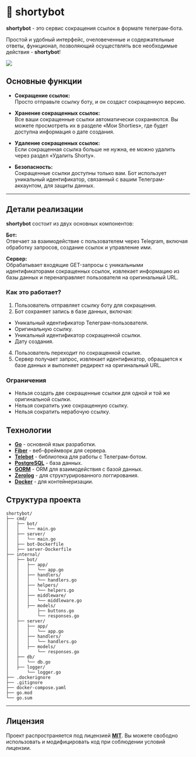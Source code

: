 # 🔗 shortybot

**shortybot** - это сервис сокращения ссылок в формате телеграм-бота.

Простой и удобный интерфейс, очеловеченные и содержательные ответы, функционал, позволяющий осуществлять все необходимые действия - **shortybot**!

<img src="https://github.com/user-attachments/assets/37b7bb53-8e76-4d63-8728-3cccf64bf67f">

## Основные функции

- **Сокращение ссылок:**   
Просто отправьте ссылку боту, и он создаст сокращенную версию.

- **Хранение сокращенных ссылок:**   
Все ваши сокращенные ссылки автоматически сохраняются. Вы можете просмотреть их в разделе «Мои Shorties», где будет доступна информация о дате создания.

- **Удаление сокращенных ссылок:**   
Если сокращенная ссылка больше не нужна, ее можно удалить через раздел «Удалить Shorty».

- **Безопасность:**   
Сокращенные ссылки доступны только вам. Бот использует уникальный идентификатор, связанный с вашим Телеграм-аккаунтом, для защиты данных.

---

## Детали реализации

**shortybot** состоит из двух основных компонентов:

**Бот:**   
Отвечает за взаимодействие с пользователем через Telegram, включая обработку запросов, создание ссылок и управление ими.

**Сервер:**   
Обрабатывает входящие GET-запросы с уникальными идентификаторами сокращенных ссылок, извлекает информацию из базы данных и перенаправляет пользователя на оригинальный URL.

### Как это работает?

1. Пользователь отправляет ссылку боту для сокращения.
2. Бот сохраняет запись в базе данных, включая:
- Уникальный идентификатор Телеграм-пользователя.
- Оригинальную ссылку.
- Уникальный идентификатор сокращенной ссылки.
- Дату создания.
4. Пользователь переходит по сокращенной ссылке.
5. Сервер получает запрос, извлекает идентификатор, обращается к базе данных и выполняет редирект на оригинальный URL.

### Ограничения

- Нельзя создать две сокращенные ссылки для одной и той же оригинальной ссылки.
- Нельзя сократить уже сокращенную ссылку.
- Нельзя сократить нерабочую ссылку.

## Технологии

- [**Go**](https://go.dev/) - основной язык разработки.
- [**Fiber**](https://docs.gofiber.io/) - веб-фреймворк для сервера.
- [**Telebot**](https://github.com/tucnak/telebot) - библиотека для работы с Телеграм-ботом.
- [**PostgreSQL**](https://www.postgresql.org/) - база данных.
- [**GORM**](https://gorm.io/) - ORM для взаимодействия с базой данных.
- [**Zerolog**](https://github.com/rs/zerolog) - для структурированного логгирования.
- [**Docker**](https://www.docker.com/) - для контейнеризации.

## Структура проекта

```
shortybot/
├── cmd/
│   ├── bot/
│   │   └── main.go
│   ├── server/
│   │   └── main.go
│   ├── bot-Dockerfile
│   ├── server-Dockerfile
├── internal/
│   ├── bot/
│   │   ├── app/
│   │   │   └── app.go
│   │   ├── handlers/
│   │   │   └── handlers.go
│   │   ├── helpers/
│   │   │   └── helpers.go
│   │   ├── middleware/
│   │   │   └── middleware.go
│   │   ├── models/
│   │       ├── buttons.go
│   │       └── responses.go
│   ├── server/
│   │   ├── app/
│   │   │   └── app.go
│   │   ├── handlers/
│   │   │   └── handlers.go
│   │   ├── models/
│   │       └── responses.go
│   ├── db/
│   │   └── db.go
│   ├── logger/
│       └── logger.go
├── .dockerignore
├── .gitignore
├── docker-compose.yaml
├── go.mod
└── go.sum
```

---

## Лицензия

Проект распространяется под лицензией [**MIT**](https://mit-license.org/). Вы можете свободно использовать и модифицировать код при соблюдении условий лицензии.
